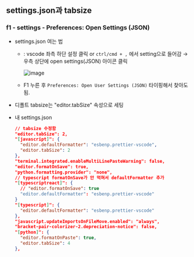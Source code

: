 ## settings.json과 tabsize

### f1 - settings - Preferences: Open Settings (JSON)

- settings.json 여는 법

  - : vscode 좌측 하단 설정 클릭 or `ctrl/cmd + ,` 에서 setting으로 들어감 → 우측 상단에 open settings(JSON) 아이콘 클릭

    ![image](https://user-images.githubusercontent.com/76686872/204296532-b428a584-373e-4ab3-9fb0-709182592bdb.png)

  - F1 누른 후 `Preferences: Open User Settings (JSON)` 타이핑해서 찾아도 됨.

- 디폴트 tabsize는 "editor.tabSize" 속성으로 세팅

- 내 settings.json

  ```json
  // tabsize 수정함
  "editor.tabSize": 2,
  "[javascript]": {
    "editor.defaultFormatter": "esbenp.prettier-vscode",
    "editor.tabSize": 2
  },
  "terminal.integrated.enableMultiLinePasteWarning": false,
  "editor.formatOnSave": true,
  "python.formatting.provider": "none",
  // typescript formatOnSave가 안 먹혀서 defaultFormatter 추가
  "[typescriptreact]": {
    // "editor.formatOnSave": true
    "editor.defaultFormatter": "esbenp.prettier-vscode"
  }
  "[typescript]": {
    "editor.defaultFormatter": "esbenp.prettier-vscode"
  },
  "javascript.updateImportsOnFileMove.enabled": "always",
  "bracket-pair-colorizer-2.depreciation-notice": false,
  "[python]": {
    "editor.formatOnPaste": true,
    "editor.tabSize": 4
  },
  ```
